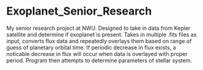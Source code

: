 # Exoplanet_Senior_Research
My senior research project at NWU. Designed to take in data from Kepler satellite and determine if exoplanet is present.
Takes in multiple .fits files as input, converts flux data and repeatedly overlays them based on range of guess of planetary orbital time.
If periodic decrease in flux exists, a noticable decrease in flux will occur when data is overlayed with proper period.
Program then attempts to determine parameters of stellar system.
